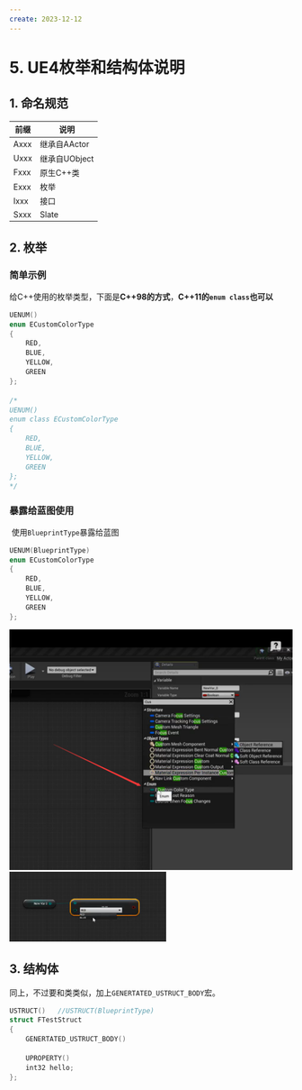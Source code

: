 ```yaml
---
create: 2023-12-12
---
```

# 5. UE4枚举和结构体说明

## 1. 命名规范

| 前缀 | 说明          |
| ---- | ------------- |
| Axxx | 继承自AActor  |
| Uxxx | 继承自UObject |
| Fxxx | 原生C++类     |
| Exxx | 枚举          |
| Ixxx | 接口          |
| Sxxx | Slate         |

## 2. 枚举

### 简单示例

​	给C++使用的枚举类型，下面是**C++98的方式**，**C++11的`enum class`也可以**

```C++
UENUM()
enum ECustomColorType
{
	RED,
    BLUE,
    YELLOW,
    GREEN
};

/*
UENUM()
enum class ECustomColorType
{
	RED,
    BLUE,
    YELLOW,
    GREEN
};
*/
```

### 暴露给蓝图使用

​	使用`BlueprintType`暴露给蓝图

```C++
UENUM(BlueprintType)
enum ECustomColorType
{
	RED,
    BLUE,
    YELLOW,
    GREEN
};
```

<img src="./assets/image-20231212123858457.png" alt="image-20231212123858457" style="zoom:50%;" /><img src="./assets/image-20231212123920418.png" alt="image-20231212123920418" style="zoom:33%;" />

## 3. 结构体

​	同上，不过要和类类似，加上`GENERTATED_USTRUCT_BODY`宏。

```C++
USTRUCT()	//USTRUCT(BlueprintType)
struct FTestStruct
{
	GENERTATED_USTRUCT_BODY()
    
    UPROPERTY()
    int32 hello;
};
```


